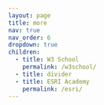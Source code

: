 ```yaml
---
layout: page
title: more
nav: true
nav_order: 6
dropdown: true
children:
  - title: W3 School
    permalink: /w3school/
  - title: divider
  - title: ESRI Academy
    permalink: /esri/
---
```

